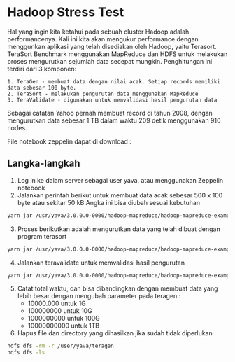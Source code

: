 Hadoop Stress Test
=====================================================

Hal yang ingin kita ketahui pada sebuah cluster Hadoop adalah performancenya. Kali ini kita akan mengukur performance dengan menggunkan aplikasi yang telah disediakan oleh Hadoop, yaitu Terasort.
TeraSort Benchmark menggunakan MapReduce dan HDFS untuk melakukan proses mengurutkan sejumlah data secepat mungkin.
Penghitungan ini terdiri dari 3 komponen:

    1. TeraGen - membuat data dengan nilai acak. Setiap records memiliki data sebesar 100 byte.
    2. TeraSort - melakukan pengurutan data menggunakan MapReduce
    3. TeraValidate - digunakan untuk memvalidasi hasil pengurutan data
Sebagai catatan Yahoo pernah membuat record di tahun 2008, dengan mengurutkan data sebesar 1 TB dalam waktu 209 detik menggunakan 910 nodes.

File notebook zeppelin dapat di download : 

## Langka-langkah

1. Log in ke dalam server sebagai user yava, atau menggunakan Zeppelin notebook
2. Jalankan perintah berikut untuk membuat data acak sebesar 500 x 100 byte atau sekitar 50 kB Angka ini bisa diubah sesuai kebutuhan
```bash
yarn jar /usr/yava/3.0.0.0-0000/hadoop-mapreduce/hadoop-mapreduce-examples.jar teragen 500 /user/yava/teragen/input
```
3. Proses berikutkan adalah mengurutkan data yang telah dibuat dengan program terasort
```bash
yarn jar /usr/yava/3.0.0.0-0000/hadoop-mapreduce/hadoop-mapreduce-examples.jar terasort /user/yava/teragen/input /user/yava/teragen/output
```
4. Jalankan teravalidate untuk memvalidasi hasil pengurutan
```bash
yarn jar /usr/yava/3.0.0.0-0000/hadoop-mapreduce/hadoop-mapreduce-examples.jar teravalidate /user/yava/teragen/output /user/yava/teragen/validate
```
5. Catat total waktu, dan bisa dibandingkan dengan membuat data yang lebih besar dengan mengubah parameter pada teragen :
    - 10000.000 untuk 1G
    - 100000000 untuk 10G
    - 1000000000 untuk 100G
    - 10000000000 untuk 1TB
6. Hapus file dan directory yang dihasilkan jika sudah tidak diperlukan
```bash
hdfs dfs -rm -r /user/yava/teragen
hdfs dfs -ls
```
